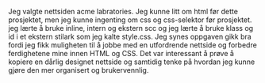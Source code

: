 Jeg valgte nettsiden acme labratories.
Jeg kunne litt om html før dette prosjektet, men jeg kunne ingenting om css og css-selektor før prosjektet. jeg lærte å bruke inline, intern og ekstern scc og jeg lærte å bruke klass og id i et ekstern stilark som jeg kalte style.css. 
Jeg synes oppgaven gikk bra fordi jeg fikk muligheten til å jobbe med en utfordrende nettside og forbedre ferdighetene mine innen HTML og CSS. Det var interessant å prøve å kopiere en dårlig designet nettside og samtidig tenke på hvordan jeg kunne gjøre den mer organisert og brukervennlig.
